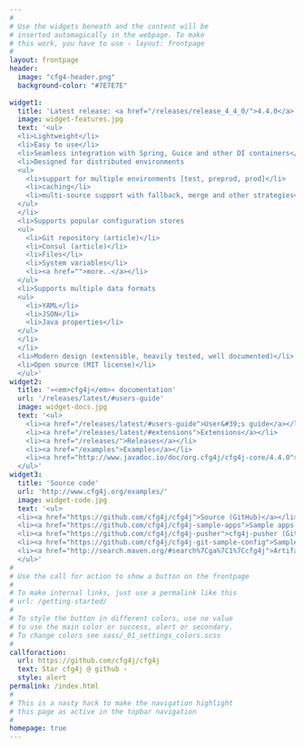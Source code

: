 ```yaml
---
#
# Use the widgets beneath and the content will be
# inserted automagically in the webpage. To make
# this work, you have to use › layout: frontpage
#
layout: frontpage
header:
  image: "cfg4-header.png"
  background-color: "#7E7E7E"
  
widget1:
  title: 'Latest release: <a href="/releases/release_4_4_0/">4.4.0</a>'
  image: widget-features.jpg
  text: '<ul>
  <li>Lightweight</li>
  <li>Easy to use</li>
  <li>Seamless integration with Spring, Guice and other DI containers</li>
  <li>Designed for distributed environments
  <ul>
    <li>support for multiple environments [test, preprod, prod]</li>
    <li>caching</li>
    <li>multi-source support with fallback, merge and other strategies</li>
  </ul>
  </li>
  <li>Supports popular configuration stores
  <ul>
    <li>Git repository (article)</li>
    <li>Consul (article)</li>
    <li>Files</li>
    <li>System variables</li>
    <li><a href="">more..</a></li>
  </ul>
  <li>Supports multiple data formats
  <ul>
    <li>YAML</li>
    <li>JSON</li>
    <li>Java properties</li>
  </ul>
  </li>
  </li>
  <li>Modern design (extensible, heavily tested, well documented)</li>
  <li>Open source (MIT license)</li>
  </ul>'
widget2:
  title: '»<em>cfg4j</em>« documentation'
  url: '/releases/latest/#users-guide'
  image: widget-docs.jpg
  text: '<ul>
    <li><a href="/releases/latest/#users-guide">User&#39;s guide</a></li>
    <li><a href="/releases/latest/#extensions">Extensions</a></li>
    <li><a href="/releases/">Releases</a></li>
    <li><a href="/examples">Examples</a></li>
    <li><a href="http://www.javadoc.io/doc/org.cfg4j/cfg4j-core/4.4.0">Javadoc</a></li>
  </ul>'
widget3:
  title: 'Source code'
  url: 'http://www.cfg4j.org/examples/'
  image: widget-code.jpg
  text: '<ul>
  <li><a href="https://github.com/cfg4j/cfg4j">Source (GitHub)</a></li>
  <li><a href="https://github.com/cfg4j/cfg4j-sample-apps">Sample apps (GitHub)</a></li>
  <li><a href="https://github.com/cfg4j/cfg4j-pusher">cfg4j-pusher (GitHub)</a></li>
  <li><a href="https://github.com/cfg4j/cfg4j-git-sample-config">Sample git configuration (GitHub)</a></li>
  <li><a href="http://search.maven.org/#search%7Cga%7C1%7Ccfg4j">Artifacts (Maven Central)</a></li>
  </ul>'
#
# Use the call for action to show a button on the frontpage
#
# To make internal links, just use a permalink like this
# url: /getting-started/
#
# To style the button in different colors, use no value
# to use the main color or success, alert or secondary.
# To change colors see sass/_01_settings_colors.scss
#
callforaction:
  url: https://github.com/cfg4j/cfg4j
  text: Star cfg4j @ github ›
  style: alert
permalink: /index.html
#
# This is a nasty hack to make the navigation highlight
# this page as active in the topbar navigation
#
homepage: true
---
```

